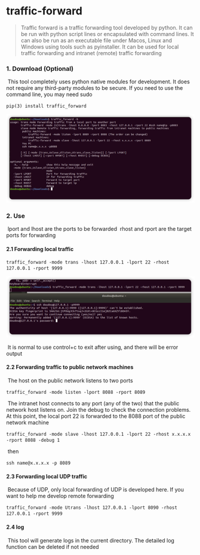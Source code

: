 # traffic-forward

>Traffic forward is a traffic forwarding tool developed by python. It can be run with python script lines or encapsulated with command lines. It can also be run as an executable file under Macos, Linux and Windows using tools such as pyinstaller. It can be used for local traffic forwarding and intranet (remote) traffic forwarding

### 1. Download (Optional)

​	This tool completely uses python native modules for development. It does not require any third-party modules to be secure. If you need to use the command line, you may need sudo

```
pip(3) install traffic_forward
```

![image-20221215192747158](https://raw.githubusercontent.com/doudoudedi/blog-img/master/uPic/image-20221215192747158.png)

### 2. Use

​	lport and lhost are the ports to be forwarded
​	rhost and rport are the target ports for forwarding

#### 2.1 Forwarding local traffic

```
traffic_forward -mode trans -lhost 127.0.0.1 -lport 22 -rhost 127.0.0.1 -rport 9999
```

![image-20221215193437861](https://raw.githubusercontent.com/doudoudedi/blog-img/master/uPic/image-20221215193437861.png)

​	It is normal to use control+c to exit after using, and there will be error output

#### 2.2 Forwarding traffic to public network machines

​	The host on the public network listens to two ports

```
traffic_forward -mode listen -lport 8088 -rport 8089
```

​	The intranet host connects to any port (any of the two) that the public network host listens on. Join the debug to check the connection problems. At this point, the local port 22 is forwarded to the 8088 port of the public network machine

```
traffic_forward -mode slave -lhost 127.0.0.1 -lport 22 -rhost x.x.x.x -rport 8088 -debug 1
```

​	then

```
ssh name@x.x.x.x -p 8089
```

#### 2.3 Forwarding local UDP traffic

​	Because of UDP, only local forwarding of UDP is developed here. If you want to help me develop remote forwarding

```
traffic_forward -mode Utrans -lhost 127.0.0.1 -lport 8090 -rhost 127.0.0.1 -rport 9999
```

#### 2.4 log

​	This tool will generate logs in the current directory. The detailed log function can be deleted if not needed